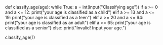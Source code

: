 def classify_age(age):
    while True:
        a = int(input("Classifying age"))
        if a >= 0 and a <= 12:
            print("your age is classified as a child")
        elif a >= 13 and a <= 19:
            print("your age is classified as a teen")
        elif a >= 20 and a <= 64:
            print("your age is classified as an adult")
        elif a >= 65:
            print("your age is classified as a senior")
        else:
            print("Invalid! Input your age.")

classify_age(1)
